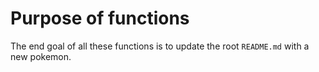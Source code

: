 # Purpose of functions

The end goal of all these functions is to update the root `README.md` with a new pokemon.

